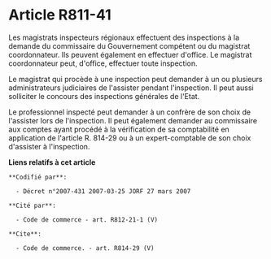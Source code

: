 # Article R811-41

Les magistrats inspecteurs régionaux effectuent des inspections à la demande du commissaire du Gouvernement compétent ou du
magistrat coordonnateur. Ils peuvent également en effectuer d'office. Le magistrat coordonnateur peut, d'office, effectuer
toute inspection.

Le magistrat qui procède à une inspection peut demander à un ou plusieurs administrateurs judiciaires de l'assister pendant
l'inspection. Il peut aussi solliciter le concours des inspections générales de l'Etat.

Le professionnel inspecté peut demander à un confrère de son choix de l'assister lors de l'inspection. Il peut également
demander au commissaire aux comptes ayant procédé à la vérification de sa comptabilité en application de l'article R. 814-29
ou à un expert-comptable de son choix d'assister à l'inspection.

**Liens relatifs à cet article**

	**Codifié par**:

	  - Décret n°2007-431 2007-03-25 JORF 27 mars 2007

	**Cité par**:

	  - Code de commerce - art. R812-21-1 (V)

	**Cite**:

	  - Code de commerce. - art. R814-29 (V)
